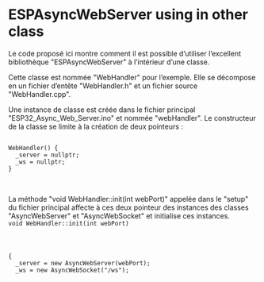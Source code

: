 # ESPAsyncWebServer using in other class


Le code proposé ici montre comment il est possible d’utiliser l’excellent bibliothèque "ESPAsyncWebServer" à l’intérieur d’une classe.

Cette classe est nommée "WebHandler" pour l’exemple. Elle se décompose en un fichier d’entête  "WebHandler.h" et un fichier source "WebHandler.cpp".

Une instance de classe est créée dans le fichier principal "ESP32_Async_Web_Server.ino" et nommée "webHandler". Le constructeur de la classe se limite à la création de deux pointeurs :

<code>
WebHandler() {
  _server = nullptr;
  _ws = nullptr;
}
</code>
<p>&nbsp;</p>
La méthode "void WebHandler::init(int webPort)" appelée dans le "setup" du fichier principal affecte à ces deux pointeur des instances des classes "AsyncWebServer" et "AsyncWebSocket" et initialise ces instances.


<code>
void WebHandler::init(int webPort)<p>&nbsp;</p>
{
  _server = new AsyncWebServer(webPort);
  _ws = new AsyncWebSocket("/ws");
  <code>

